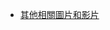 - [其他相關圖片和影片](https://drive.google.com/drive/folders/1v7Pn90Kp4VfeIKDK6z7xQLxZFPmDQvdo?usp=drive_link)
